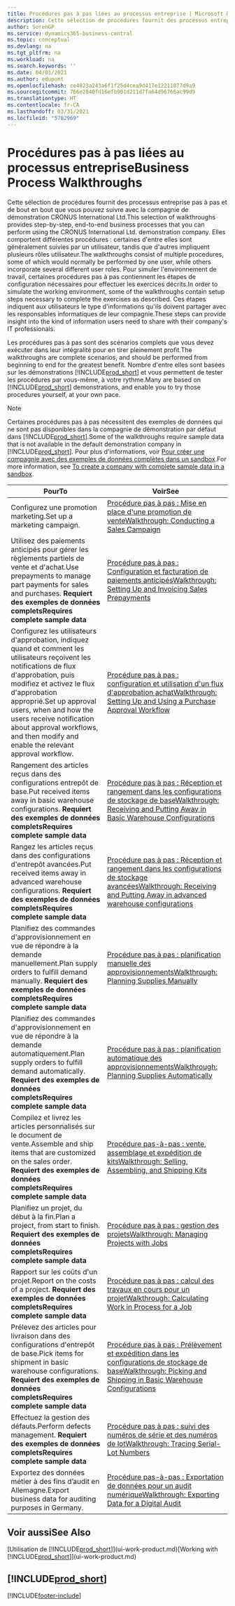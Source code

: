 ```yaml
---
title: Procédures pas à pas liées au processus entreprise | Microsoft Docs
description: Cette sélection de procédures fournit des processus entreprise pas à pas et de bout en bout que vous pouvez suivre avec la compagnie de démonstration CRONUS International Ltd.
author: SorenGP
ms.service: dynamics365-business-central
ms.topic: conceptual
ms.devlang: na
ms.tgt_pltfrm: na
ms.workload: na
ms.search.keywords: ''
ms.date: 04/01/2021
ms.author: edupont
ms.openlocfilehash: ce4823a243a6f1f25d4cea9d417e12211877d9a9
ms.sourcegitcommit: 766e2840fd16efb901d211d7fa64d96766ac99d9
ms.translationtype: HT
ms.contentlocale: fr-CA
ms.lasthandoff: 03/31/2021
ms.locfileid: "5782969"
---
```

# <a name="business-process-walkthroughs"></a><span data-ttu-id="c26b7-103">Procédures pas à pas liées au processus entreprise</span><span class="sxs-lookup"><span data-stu-id="c26b7-103">Business Process Walkthroughs</span></span>

<span data-ttu-id="c26b7-104">Cette sélection de procédures fournit des processus entreprise pas à pas et de bout en bout que vous pouvez suivre avec la compagnie de démonstration CRONUS International Ltd.</span><span class="sxs-lookup"><span data-stu-id="c26b7-104">This selection of walkthroughs provides step-by-step, end-to-end business processes that you can perform using the CRONUS International Ltd. demonstration company.</span></span> <span data-ttu-id="c26b7-105">Elles comportent différentes procédures : certaines d'entre elles sont généralement suivies par un utilisateur, tandis que d'autres impliquent plusieurs rôles utilisateur.</span><span class="sxs-lookup"><span data-stu-id="c26b7-105">The walkthroughs consist of multiple procedures, some of which would normally be performed by one user, while others incorporate several different user roles.</span></span> <span data-ttu-id="c26b7-106">Pour simuler l'environnement de travail, certaines procédures pas à pas contiennent les étapes de configuration nécessaires pour effectuer les exercices décrits.</span><span class="sxs-lookup"><span data-stu-id="c26b7-106">In order to simulate the working environment, some of the walkthroughs contain setup steps necessary to complete the exercises as described.</span></span> <span data-ttu-id="c26b7-107">Ces étapes indiquent aux utilisateurs le type d'informations qu'ils doivent partager avec les responsables informatiques de leur compagnie.</span><span class="sxs-lookup"><span data-stu-id="c26b7-107">These steps can provide insight into the kind of information users need to share with their company's IT professionals.</span></span>  

 <span data-ttu-id="c26b7-108">Les procédures pas à pas sont des scénarios complets que vous devez exécuter dans leur intégralité pour en tirer pleinement profit.</span><span class="sxs-lookup"><span data-stu-id="c26b7-108">The walkthroughs are complete scenarios, and should be performed from beginning to end for the greatest benefit.</span></span> <span data-ttu-id="c26b7-109">Nombre d'entre elles sont basées sur les démonstrations [!INCLUDE[prod_short](includes/prod_short.md)] et vous permettent de tester les procédures par vous-même, à votre rythme.</span><span class="sxs-lookup"><span data-stu-id="c26b7-109">Many are based on [!INCLUDE[prod_short](includes/prod_short.md)] demonstrations, and enable you to try those procedures yourself, at your own pace.</span></span>  

> [!NOTE]
> <span data-ttu-id="c26b7-110">Certaines procédures pas à pas nécessitent des exemples de données qui ne sont pas disponibles dans la compagnie de démonstration par défaut dans [!INCLUDE[prod_short](includes/prod_short.md)].</span><span class="sxs-lookup"><span data-stu-id="c26b7-110">Some of the walkthroughs require sample data that is not available in the default demonstration company in [!INCLUDE[prod_short](includes/prod_short.md)].</span></span> <span data-ttu-id="c26b7-111">Pour plus d'informations, voir [Pour créer une compagnie avec des exemples de données complètes dans un sandbox](across-how-create-sandbox-environment.md#to-create-a-company-with-complete-sample-data-in-a-sandbox).</span><span class="sxs-lookup"><span data-stu-id="c26b7-111">For more information, see [To create a company with complete sample data in a sandbox](across-how-create-sandbox-environment.md#to-create-a-company-with-complete-sample-data-in-a-sandbox).</span></span>

|<span data-ttu-id="c26b7-112">Pour</span><span class="sxs-lookup"><span data-stu-id="c26b7-112">To</span></span>|<span data-ttu-id="c26b7-113">Voir</span><span class="sxs-lookup"><span data-stu-id="c26b7-113">See</span></span>|  
|--------|---------|  
|<span data-ttu-id="c26b7-114">Configurez une promotion marketing.</span><span class="sxs-lookup"><span data-stu-id="c26b7-114">Set up a marketing campaign.</span></span>|[<span data-ttu-id="c26b7-115">Procédure pas à pas : Mise en place d'une promotion de vente</span><span class="sxs-lookup"><span data-stu-id="c26b7-115">Walkthrough: Conducting a Sales Campaign</span></span>](walkthrough-conducting-a-sales-campaign.md)|  
|<span data-ttu-id="c26b7-116">Utilisez des paiements anticipés pour gérer les règlements partiels de vente et d'achat.</span><span class="sxs-lookup"><span data-stu-id="c26b7-116">Use prepayments to manage part payments for sales and purchases.</span></span> <span data-ttu-id="c26b7-117">**Requiert des exemples de données complets**</span><span class="sxs-lookup"><span data-stu-id="c26b7-117">**Requires complete sample data**</span></span> |[<span data-ttu-id="c26b7-118">Procédure pas à pas : Configuration et facturation de paiements anticipés</span><span class="sxs-lookup"><span data-stu-id="c26b7-118">Walkthrough: Setting Up and Invoicing Sales Prepayments</span></span>](walkthrough-setting-up-and-invoicing-sales-prepayments.md)|  
|<span data-ttu-id="c26b7-119">Configurez les utilisateurs d'approbation, indiquez quand et comment les utilisateurs reçoivent les notifications de flux d'approbation, puis modifiez et activez le flux d'approbation approprié.</span><span class="sxs-lookup"><span data-stu-id="c26b7-119">Set up approval users, when and how the users receive notification about approval workflows, and then modify and enable the relevant approval workflow.</span></span>|[<span data-ttu-id="c26b7-120">Procédure pas à pas : configuration et utilisation d'un flux d'approbation achat</span><span class="sxs-lookup"><span data-stu-id="c26b7-120">Walkthrough: Setting Up and Using a Purchase Approval Workflow</span></span>](walkthrough-setting-up-and-using-a-purchase-approval-workflow.md)|  
|<span data-ttu-id="c26b7-121">Rangement des articles reçus dans des configurations entrepôt de base.</span><span class="sxs-lookup"><span data-stu-id="c26b7-121">Put received items away in basic warehouse configurations.</span></span> <span data-ttu-id="c26b7-122">**Requiert des exemples de données complets**</span><span class="sxs-lookup"><span data-stu-id="c26b7-122">**Requires complete sample data**</span></span>|[<span data-ttu-id="c26b7-123">Procédure pas à pas : Réception et rangement dans les configurations de stockage de base</span><span class="sxs-lookup"><span data-stu-id="c26b7-123">Walkthrough: Receiving and Putting Away in Basic Warehouse Configurations</span></span>](walkthrough-receiving-and-putting-away-in-basic-warehousing.md)|  
|<span data-ttu-id="c26b7-124">Rangez les articles reçus dans des configurations d'entrepôt avancées.</span><span class="sxs-lookup"><span data-stu-id="c26b7-124">Put received items away in advanced warehouse configurations.</span></span> <span data-ttu-id="c26b7-125">**Requiert des exemples de données complets**</span><span class="sxs-lookup"><span data-stu-id="c26b7-125">**Requires complete sample data**</span></span>|[<span data-ttu-id="c26b7-126">Procédure pas à pas : Réception et rangement dans les configurations de stockage avancées</span><span class="sxs-lookup"><span data-stu-id="c26b7-126">Walkthrough: Receiving and Putting Away in advanced warehouse configurations</span></span>](walkthrough-receiving-and-putting-away-in-advanced-warehousing.md)|  
|<span data-ttu-id="c26b7-127">Planifiez des commandes d'approvisionnement en vue de répondre à la demande manuellement.</span><span class="sxs-lookup"><span data-stu-id="c26b7-127">Plan supply orders to fulfill demand manually.</span></span> <span data-ttu-id="c26b7-128">**Requiert des exemples de données complets**</span><span class="sxs-lookup"><span data-stu-id="c26b7-128">**Requires complete sample data**</span></span>|[<span data-ttu-id="c26b7-129">Procédure pas à pas : planification manuelle des approvisionnements</span><span class="sxs-lookup"><span data-stu-id="c26b7-129">Walkthrough: Planning Supplies Manually</span></span>](walkthrough-planning-supplies-manually.md)|  
|<span data-ttu-id="c26b7-130">Planifiez des commandes d'approvisionnement en vue de répondre à la demande automatiquement.</span><span class="sxs-lookup"><span data-stu-id="c26b7-130">Plan supply orders to fulfill demand automatically.</span></span> <span data-ttu-id="c26b7-131">**Requiert des exemples de données complets**</span><span class="sxs-lookup"><span data-stu-id="c26b7-131">**Requires complete sample data**</span></span>|[<span data-ttu-id="c26b7-132">Procédure pas à pas : planification automatique des approvisionnements</span><span class="sxs-lookup"><span data-stu-id="c26b7-132">Walkthrough: Planning Supplies Automatically</span></span>](walkthrough-planning-supplies-automatically.md)|  
|<span data-ttu-id="c26b7-133">Compilez et livrez les articles personnalisés sur le document de vente.</span><span class="sxs-lookup"><span data-stu-id="c26b7-133">Assemble and ship items that are customized on the sales order.</span></span> <span data-ttu-id="c26b7-134">**Requiert des exemples de données complets**</span><span class="sxs-lookup"><span data-stu-id="c26b7-134">**Requires complete sample data**</span></span>|[<span data-ttu-id="c26b7-135">Procédure pas-à-pas : vente, assemblage et expédition de kits</span><span class="sxs-lookup"><span data-stu-id="c26b7-135">Walkthrough: Selling, Assembling, and Shipping Kits</span></span>](walkthrough-selling-assembling-and-shipping-kits.md)|  
|<span data-ttu-id="c26b7-136">Planifiez un projet, du début à la fin.</span><span class="sxs-lookup"><span data-stu-id="c26b7-136">Plan a project, from start to finish.</span></span> <span data-ttu-id="c26b7-137">**Requiert des exemples de données complets**</span><span class="sxs-lookup"><span data-stu-id="c26b7-137">**Requires complete sample data**</span></span>|[<span data-ttu-id="c26b7-138">Procédure pas à pas : gestion des projets</span><span class="sxs-lookup"><span data-stu-id="c26b7-138">Walkthrough: Managing Projects with Jobs</span></span>](walkthrough-managing-projects-with-jobs.md)|  
|<span data-ttu-id="c26b7-139">Rapport sur les coûts d'un projet.</span><span class="sxs-lookup"><span data-stu-id="c26b7-139">Report on the costs of a project.</span></span> <span data-ttu-id="c26b7-140">**Requiert des exemples de données complets**</span><span class="sxs-lookup"><span data-stu-id="c26b7-140">**Requires complete sample data**</span></span>|[<span data-ttu-id="c26b7-141">Procédure pas à pas : calcul des travaux en cours pour un projet</span><span class="sxs-lookup"><span data-stu-id="c26b7-141">Walkthrough: Calculating Work in Process for a Job</span></span>](walkthrough-calculating-work-in-process-for-a-job.md)|  
|<span data-ttu-id="c26b7-142">Prélevez des articles pour livraison dans des configurations d'entrepôt de base.</span><span class="sxs-lookup"><span data-stu-id="c26b7-142">Pick items for shipment in basic warehouse configurations.</span></span> <span data-ttu-id="c26b7-143">**Requiert des exemples de données complets**</span><span class="sxs-lookup"><span data-stu-id="c26b7-143">**Requires complete sample data**</span></span>|[<span data-ttu-id="c26b7-144">Procédure pas à pas : Prélèvement et expédition dans les configurations de stockage de base</span><span class="sxs-lookup"><span data-stu-id="c26b7-144">Walkthrough: Picking and Shipping in Basic Warehouse Configurations</span></span>](walkthrough-picking-and-shipping-in-basic-warehousing.md)|  
|<span data-ttu-id="c26b7-145">Effectuez la gestion des défauts.</span><span class="sxs-lookup"><span data-stu-id="c26b7-145">Perform defects management.</span></span> <span data-ttu-id="c26b7-146">**Requiert des exemples de données complets**</span><span class="sxs-lookup"><span data-stu-id="c26b7-146">**Requires complete sample data**</span></span>|[<span data-ttu-id="c26b7-147">Procédure pas à pas : suivi des numéros de série et des numéros de lot</span><span class="sxs-lookup"><span data-stu-id="c26b7-147">Walkthrough: Tracing Serial-Lot Numbers</span></span>](walkthrough-tracing-serial-lot-numbers.md)|
|<span data-ttu-id="c26b7-148">Exportez des données métier à des fins d’audit en Allemagne.</span><span class="sxs-lookup"><span data-stu-id="c26b7-148">Export business data for auditing purposes in Germany.</span></span>|[<span data-ttu-id="c26b7-149">Procédure pas-à-pas : Exportation de données pour un audit numérique</span><span class="sxs-lookup"><span data-stu-id="c26b7-149">Walkthrough: Exporting Data for a Digital Audit</span></span>](LocalFunctionality/Germany/walkthrough-exporting-data-for-a-digital-audit.md)|

## <a name="see-also"></a><span data-ttu-id="c26b7-150">Voir aussi</span><span class="sxs-lookup"><span data-stu-id="c26b7-150">See Also</span></span>

<span data-ttu-id="c26b7-151">[Utilisation de [!INCLUDE[prod_short](includes/prod_short.md)]](ui-work-product.md)</span><span class="sxs-lookup"><span data-stu-id="c26b7-151">[Working with [!INCLUDE[prod_short](includes/prod_short.md)]](ui-work-product.md)</span></span>  

## [!INCLUDE[prod_short](includes/free_trial_md.md)]  


[!INCLUDE[footer-include](includes/footer-banner.md)]